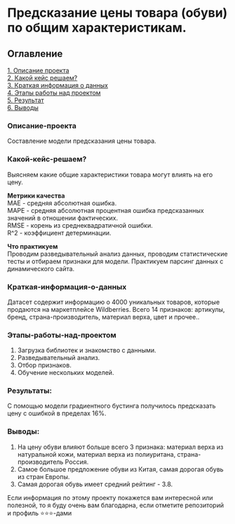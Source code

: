 # Предсказание цены товара (обуви) по общим характеристикам.

## Оглавление  
[1. Описание проекта](https://github.com/Anna-Zaitseva/The-boots-price-prediction-in-spring./blob/master/README.md#%D0%BE%D0%BF%D0%B8%D1%81%D0%B0%D0%BD%D0%B8%D0%B5-%D0%BF%D1%80%D0%BE%D0%B5%D0%BA%D1%82%D0%B0)  
[2. Какой кейс решаем?](https://github.com/Anna-Zaitseva/The-boots-price-prediction-in-spring./blob/master/README.md#%D0%BA%D0%B0%D0%BA%D0%BE%D0%B9-%D0%BA%D0%B5%D0%B9%D1%81-%D1%80%D0%B5%D1%88%D0%B0%D0%B5%D0%BC)  
[3. Краткая информация о данных](https://github.com/Anna-Zaitseva/The-boots-price-prediction-in-spring./tree/master?tab=readme-ov-file#%D0%BA%D1%80%D0%B0%D1%82%D0%BA%D0%B0%D1%8F-%D0%B8%D0%BD%D1%84%D0%BE%D1%80%D0%BC%D0%B0%D1%86%D0%B8%D1%8F-%D0%BE-%D0%B4%D0%B0%D0%BD%D0%BD%D1%8B%D1%85)   
[4. Этапы работы над проектом](https://github.com/Anna-Zaitseva/The-boots-price-prediction-in-spring./tree/master?tab=readme-ov-file#%D1%8D%D1%82%D0%B0%D0%BF%D1%8B-%D1%80%D0%B0%D0%B1%D0%BE%D1%82%D1%8B-%D0%BD%D0%B0%D0%B4-%D0%BF%D1%80%D0%BE%D0%B5%D0%BA%D1%82%D0%BE%D0%BC)   
[5. Результат](https://github.com/Anna-Zaitseva/The-boots-price-prediction-in-spring./tree/master?tab=readme-ov-file#%D1%80%D0%B5%D0%B7%D1%83%D0%BB%D1%8C%D1%82%D0%B0%D1%82%D1%8B)       
[6. Выводы](https://github.com/Anna-Zaitseva/The-boots-price-prediction-in-spring./tree/master?tab=readme-ov-file#%D0%B2%D1%8B%D0%B2%D0%BE%D0%B4%D1%8B)

### Описание-проекта    
Составление модели предсказания цены товара.

### Какой-кейс-решаем?    
Выясняем какие общие характеристики товара могут влиять на его цену.

**Метрики качества**     
MAE - средняя абсолютная ошибка.    
MAPE - средняя абсолютная процентная ошибка предсказанных значений в отношении фактических.   
RMSE - корень из среднеквадратичной ошибки.  
R^2 - коэффициент детерминации.

**Что практикуем**     
Проводим разведывательный анализ данных, проводим статистические тесты и отбираем признаки для модели.
Практикуем парсинг данных с динамического сайта.


### Краткая-информация-о-данных
Датасет содержит информацию о 4000 уникальных товаров, которые продаются на маркетплейсе Wildberries.
Всего 14 признаков: артикулы, бренд, страна-производитель, материал верха, цвет и прочее..
  

### Этапы-работы-над-проектом  
 1. Загрузка библиотек и знакомство с данными.
 2. Разведывательный анализ.
 3. Отбор признаков.
 4. Обучение нескольких моделей.


### Результаты:  
 С помощью модели градиентного бустинга получилось предсказать цену с ошибкой в пределах 16%.



### Выводы:  

1. На цену обуви влияют больше всего 3 признака: материал верха из натуральной кожи, материал верха из 
   полиуритана, страна-производитель Россия.
2. Самое большое предложение обуви из Китая, самая дорогая обувь из стран Европы. 
3. Самая дорогая обувь имеет средний рейтинг - 3.8.


Если информация по этому проекту покажется вам интересной или полезной, то я буду очень вам благодарна, если отметите репозиторий и профиль ⭐️⭐️⭐️-дами
